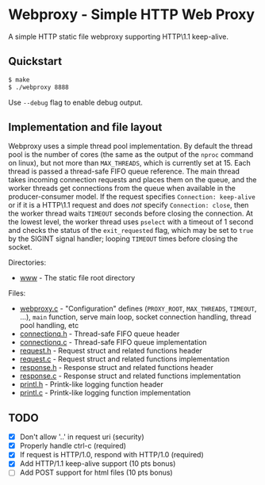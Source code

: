 # Webproxy - Simple HTTP Web Proxy

A simple HTTP static file webproxy supporting HTTP\1.1 keep-alive.

## Quickstart

```bash
$ make
$ ./webproxy 8888
```

Use `--debug` flag to enable debug output.

## Implementation and file layout

Webproxy uses a simple thread pool implementation. By default the thread pool is the number of cores (the same as the output of the `nproc` command on linux), but not more than `MAX_THREADS`, which is currently set at 15. Each thread is passed a thread-safe FIFO queue reference. The main thread takes incoming connection requests and places them on the queue, and the worker threads get connections from the queue when available in the producer-consumer model. If the request specifies `Connection: keep-alive` or if it is a HTTP\1.1 request and does _not_ specify `Connection: close`, then the worker thread waits `TIMEOUT` seconds before closing the connection. At the lowest level, the worker thread uses `pselect` with a timeout of 1 second and checks the status of the `exit_requested` flag, which may be set to `true` by the SIGINT signal handler; looping `TIMEOUT` times before closing the socket.

Directories:

 - [www](www) - The static file root directory

Files:

 - [webproxy.c](webproxy.c) - "Configuration" defines (`PROXY_ROOT`, `MAX_THREADS`, `TIMEOUT`, ...), `main` function, serve main loop, socket connection handling, thread pool handling, etc
 - [connectionq.h](connectionq.h) - Thread-safe FIFO queue header
 - [connectionq.c](connectionq.c) - Thread-safe FIFO queue implementation
 - [request.h](request.h) - Request struct and related functions header
 - [request.c](request.c) - Request struct and related functions implementation
 - [response.h](response.h) - Response struct and related functions header
 - [response.c](response.c) - Response struct and related functions implementation
 - [printl.h](printl.h) - Printk-like logging function header
 - [printl.c](printl.c) - Printk-like logging function implementation

## TODO

 - [X] Don't allow '..' in request uri               (security)
 - [X] Properly handle ctrl-c                        (required)
 - [X] If request is HTTP/1.0, respond with HTTP/1.0 (required)
 - [X] Add HTTP/1.1 keep-alive support               (10 pts bonus)
 - [ ] Add POST support for html files               (10 pts bonus)
